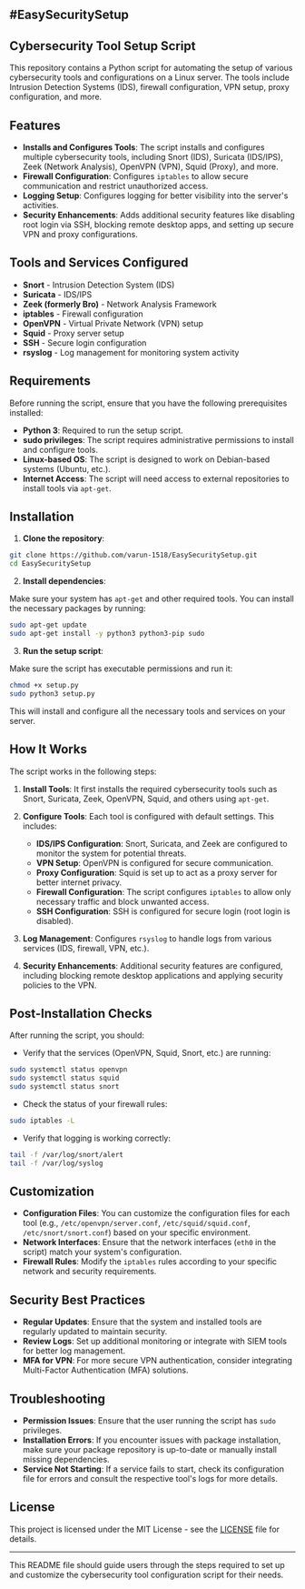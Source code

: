 
#EasySecuritySetup
---

## Cybersecurity Tool Setup Script

This repository contains a Python script for automating the setup of various cybersecurity tools and configurations on a Linux server. The tools include Intrusion Detection Systems (IDS), firewall configuration, VPN setup, proxy configuration, and more.

## Features
- **Installs and Configures Tools**: The script installs and configures multiple cybersecurity tools, including Snort (IDS), Suricata (IDS/IPS), Zeek (Network Analysis), OpenVPN (VPN), Squid (Proxy), and more.
- **Firewall Configuration**: Configures `iptables` to allow secure communication and restrict unauthorized access.
- **Logging Setup**: Configures logging for better visibility into the server's activities.
- **Security Enhancements**: Adds additional security features like disabling root login via SSH, blocking remote desktop apps, and setting up secure VPN and proxy configurations.

## Tools and Services Configured
- **Snort** - Intrusion Detection System (IDS)
- **Suricata** - IDS/IPS
- **Zeek (formerly Bro)** - Network Analysis Framework
- **iptables** - Firewall configuration
- **OpenVPN** - Virtual Private Network (VPN) setup
- **Squid** - Proxy server setup
- **SSH** - Secure login configuration
- **rsyslog** - Log management for monitoring system activity

## Requirements
Before running the script, ensure that you have the following prerequisites installed:
- **Python 3**: Required to run the setup script.
- **sudo privileges**: The script requires administrative permissions to install and configure tools.
- **Linux-based OS**: The script is designed to work on Debian-based systems (Ubuntu, etc.).
- **Internet Access**: The script will need access to external repositories to install tools via `apt-get`.

## Installation

1. **Clone the repository**:

```bash
git clone https://github.com/varun-1518/EasySecuritySetup.git
cd EasySecuritySetup
```

2. **Install dependencies**:

Make sure your system has `apt-get` and other required tools. You can install the necessary packages by running:

```bash
sudo apt-get update
sudo apt-get install -y python3 python3-pip sudo
```

3. **Run the setup script**:

Make sure the script has executable permissions and run it:

```bash
chmod +x setup.py
sudo python3 setup.py
```

This will install and configure all the necessary tools and services on your server.

## How It Works

The script works in the following steps:

1. **Install Tools**: It first installs the required cybersecurity tools such as Snort, Suricata, Zeek, OpenVPN, Squid, and others using `apt-get`.
   
2. **Configure Tools**: Each tool is configured with default settings. This includes:
   - **IDS/IPS Configuration**: Snort, Suricata, and Zeek are configured to monitor the system for potential threats.
   - **VPN Setup**: OpenVPN is configured for secure communication.
   - **Proxy Configuration**: Squid is set up to act as a proxy server for better internet privacy.
   - **Firewall Configuration**: The script configures `iptables` to allow only necessary traffic and block unwanted access.
   - **SSH Configuration**: SSH is configured for secure login (root login is disabled).
   
3. **Log Management**: Configures `rsyslog` to handle logs from various services (IDS, firewall, VPN, etc.).

4. **Security Enhancements**: Additional security features are configured, including blocking remote desktop applications and applying security policies to the VPN.

## Post-Installation Checks

After running the script, you should:
- Verify that the services (OpenVPN, Squid, Snort, etc.) are running:

```bash
sudo systemctl status openvpn
sudo systemctl status squid
sudo systemctl status snort
```

- Check the status of your firewall rules:

```bash
sudo iptables -L
```

- Verify that logging is working correctly:

```bash
tail -f /var/log/snort/alert
tail -f /var/log/syslog
```

## Customization

- **Configuration Files**: You can customize the configuration files for each tool (e.g., `/etc/openvpn/server.conf`, `/etc/squid/squid.conf`, `/etc/snort/snort.conf`) based on your specific environment.
- **Network Interfaces**: Ensure that the network interfaces (`eth0` in the script) match your system's configuration.
- **Firewall Rules**: Modify the `iptables` rules according to your specific network and security requirements.

## Security Best Practices
- **Regular Updates**: Ensure that the system and installed tools are regularly updated to maintain security.
- **Review Logs**: Set up additional monitoring or integrate with SIEM tools for better log management.
- **MFA for VPN**: For more secure VPN authentication, consider integrating Multi-Factor Authentication (MFA) solutions.

## Troubleshooting

- **Permission Issues**: Ensure that the user running the script has `sudo` privileges.
- **Installation Errors**: If you encounter issues with package installation, make sure your package repository is up-to-date or manually install missing dependencies.
- **Service Not Starting**: If a service fails to start, check its configuration file for errors and consult the respective tool's logs for more details.

## License

This project is licensed under the MIT License - see the [LICENSE](LICENSE) file for details.

---

This README file should guide users through the steps required to set up and customize the cybersecurity tool configuration script for their needs.
